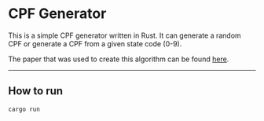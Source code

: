 # CPF Generator

This is a simple CPF generator written in Rust.
It can generate a random CPF or generate a CPF from a given state code (0-9).

The paper that was used to create this algorithm can be found [here](http://clubes.obmep.org.br/blog/a-matematica-nos-documentos-cpf/).

---

## How to run

```bash
cargo run
```
